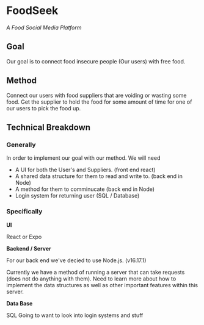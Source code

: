 # FoodSeek

*A Food Social Media Platform*


## Goal
Our goal is to connect food insecure people (Our users) with free food.

## Method
Connect our users with food suppliers that are voiding or wasting some food. Get the supplier to hold the food for some amount of time for one of our users to pick the food up.




## Technical Breakdown

### Generally
In order to implement our goal with our method. We will need
  - A UI for both the User's and Suppliers. (front end react)
  - A shared data structure for them to read and write to. (back end in Node)
  - A method for them to comminucate (back end in Node)
  - Login system for returning user (SQL / Database)


### Specifically

**UI**

React or Expo

**Backend / Server**

For our back end we've decied to use Node.js. (v16.17.1)

Currently we have a method of running a server that can take requests (does not do anything with them). Need to learn more about how to implement the data structures as well as other important features within this server.

**Data Base**

SQL
Going to want to look into login systems and stuff
